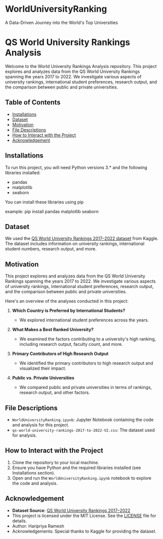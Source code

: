 # WorldUniversityRanking
A Data-Driven Journey into the World's Top Universities

# QS World University Rankings Analysis

Welcome to the World University Rankings Analysis repository. This project explores and analyzes data from the QS World University Rankings spanning the years 2017 to 2022. We investigate various aspects of university rankings, international student preferences, research output, and the comparison between public and private universities.

## Table of Contents
- [Installations](#installations)
- [Dataset](#dataset)
- [Motivation](#motivation)
- [File Descriptions](#filedescriptions)
- [How to Interact with the Project](#interact)
- [Acknowledgement](#acknowledgement)

## Installations
To run this project, you will need Python versions 3.* and the following libraries installed:

- pandas
- matplotlib
- seaborn

You can install these libraries using pip

example:
pip install pandas matplotlib seaborn

## Dataset

We used the [QS World University Rankings 2017–2022 dataset](https://www.kaggle.com/datasets/padhmam/qs-world-university-rankings-2017-2022) from Kaggle. The dataset includes information on university rankings, international student numbers, research output, and more.

## Motivation
This project explores and analyzes data from the QS World University Rankings spanning the years 2017 to 2022. We investigate various aspects of university rankings, international student preferences, research output, and the comparison between public and private universities. 

Here's an overview of the analyses conducted in this project:

1. **Which Country is Preferred by International Students?**
   - We explored international student preferences across the years.

2. **What Makes a Best Ranked University?**
   - We examined the factors contributing to a university's high ranking, including research output, faculty count, and more.

3. **Primary Contributors of High Research Output**
   - We identified the primary contributors to high research output and visualized their impact.

4. **Public vs. Private Universities**
   - We compared public and private universities in terms of rankings, research output, and other factors.

## File Descriptions
- `WorldUniversityRanking.ipynb`: Jupyter Notebook containing the code and analysis for this project.
- `qs-world-university-rankings-2017-to-2022-V2.csv`: The dataset used for analysis.

## How to Interact with the Project
1. Clone the repository to your local machine.
2. Ensure you have Python and the required libraries installed (see Installations section).
3. Open and run the `WorldUniversityRanking.ipynb` notebook to explore the code and analysis.

## Acknowledgement
- **Dataset Source**: [QS World University Rankings 2017–2022](https://www.kaggle.com/datasets/padhmam/qs-world-university-rankings-2017-2022)
- This project is licensed under the MIT License. See the [LICENSE](LICENSE) file for details.
- Author: Haripriya Ramesh
- Acknowledgements: Special thanks to Kaggle for providing the dataset.
